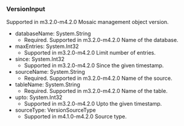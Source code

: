 ### VersionInput
Supported in m3.2.0-m4.2.0
Mosaic management object version.

- databaseName: System.String
  - Required. Supported in m3.2.0-m4.2.0
Name of the database.
- maxEntries: System.Int32
  - Supported in m3.2.0-m4.2.0
Limit number of entries.
- since: System.Int32
  - Supported in m3.2.0-m4.2.0
Since the given timestamp.
- sourceName: System.String
  - Required. Supported in m3.2.0-m4.2.0
Name of the source.
- tableName: System.String
  - Required. Supported in m3.2.0-m4.2.0
Name of the table.
- upto: System.Int32
  - Supported in m3.2.0-m4.2.0
Upto the given timestamp.
- sourceType: VersionSourceType
  - Supported in m4.1.0-m4.2.0
Source type.
